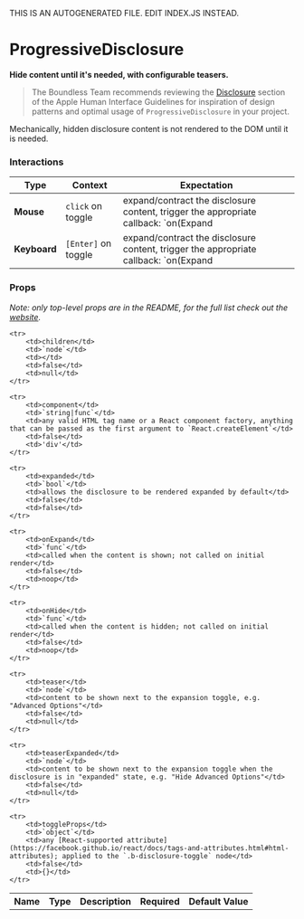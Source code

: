 THIS IS AN AUTOGENERATED FILE. EDIT INDEX.JS INSTEAD.

# ProgressiveDisclosure
__Hide content until it's needed, with configurable teasers.__

> The Boundless Team recommends reviewing the [Disclosure](https://developer.apple.com/library/mac/documentation/UserExperience/Conceptual/OSXHIGuidelines/ControlsButtons.html#//apple_ref/doc/uid/20000957-CH48-SW12) section of the Apple Human Interface Guidelines for inspiration of design patterns and optimal usage of `ProgressiveDisclosure` in your project.

Mechanically, hidden disclosure content is not rendered to the DOM until it is needed.

### Interactions

Type | Context | Expectation
---- | ------- | -----------
__Mouse__ | `click` on toggle | expand/contract the disclosure content, trigger the appropriate callback: `on(Expand|Hide)`
__Keyboard__ | `[Enter]` on toggle | expand/contract the disclosure content, trigger the appropriate callback: `on(Expand|Hide)`

### Props

_Note: only top-level props are in the README, for the full list check out the [website](http://boundless.js.org/ProgressiveDisclosure#props)._

<table>
    <tr>
        <th>Name</th>
        <th>Type</th>
        <th>Description</th>
        <th>Required</th>
        <th>Default Value</th>
    </tr>
    
    <tr>
        <td>children</td>
        <td>`node`</td>
        <td></td>
        <td>false</td>
        <td>null</td>
    </tr>
    
    <tr>
        <td>component</td>
        <td>`string|func`</td>
        <td>any valid HTML tag name or a React component factory, anything that can be passed as the first argument to `React.createElement`</td>
        <td>false</td>
        <td>'div'</td>
    </tr>
    
    <tr>
        <td>expanded</td>
        <td>`bool`</td>
        <td>allows the disclosure to be rendered expanded by default</td>
        <td>false</td>
        <td>false</td>
    </tr>
    
    <tr>
        <td>onExpand</td>
        <td>`func`</td>
        <td>called when the content is shown; not called on initial render</td>
        <td>false</td>
        <td>noop</td>
    </tr>
    
    <tr>
        <td>onHide</td>
        <td>`func`</td>
        <td>called when the content is hidden; not called on initial render</td>
        <td>false</td>
        <td>noop</td>
    </tr>
    
    <tr>
        <td>teaser</td>
        <td>`node`</td>
        <td>content to be shown next to the expansion toggle, e.g. "Advanced Options"</td>
        <td>false</td>
        <td>null</td>
    </tr>
    
    <tr>
        <td>teaserExpanded</td>
        <td>`node`</td>
        <td>content to be shown next to the expansion toggle when the disclosure is in "expanded" state, e.g. "Hide Advanced Options"</td>
        <td>false</td>
        <td>null</td>
    </tr>
    
    <tr>
        <td>toggleProps</td>
        <td>`object`</td>
        <td>any [React-supported attribute](https://facebook.github.io/react/docs/tags-and-attributes.html#html-attributes); applied to the `.b-disclosure-toggle` node</td>
        <td>false</td>
        <td>{}</td>
    </tr>
    
</table>